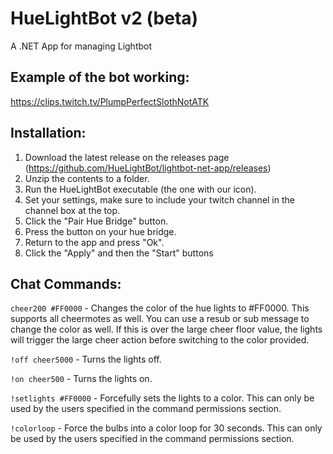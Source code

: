 # HueLightBot v2 (beta)
A .NET App for managing Lightbot

## Example of the bot working:
  https://clips.twitch.tv/PlumpPerfectSlothNotATK

## Installation:
 1. Download the latest release on the releases page (https://github.com/HueLightBot/lightbot-net-app/releases)
 2. Unzip the contents to a folder.
 3. Run the HueLightBot executable (the one with our icon).
 4. Set your settings, make sure to include your twitch channel in the channel box at the top.
 5. Click the "Pair Hue Bridge" button.
 6. Press the button on your hue bridge.
 7. Return to the app and press "Ok".
 8. Click the "Apply" and then the "Start" buttons 

## Chat Commands:
`cheer200 #FF0000`   - Changes the color of the hue lights to #FF0000. This supports all cheermotes as well. You can use a resub or sub message to change the color as well. If this is over the large cheer floor value, the lights will trigger the large cheer action before switching to the color provided.

`!off cheer5000`     - Turns the lights off.

`!on cheer500`       - Turns the lights on.

`!setlights #FF0000` - Forcefully sets the lights to a color. This can only be used by the users specified in the command permissions section.

`!colorloop`         - Force the bulbs into a color loop for 30 seconds. This can only be used by the users specified in the command permissions section.
